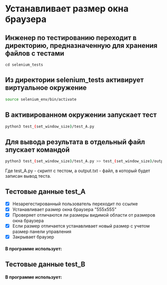 # Устанавливает размер окна браузера

## Инженер по тестированию переходит в директорию, предназначенную для хранения файлов с тестами
```
cd selenium_tests
```
## Из директории selenium_tests активирует виртуальное окружение
```sh
source selenium_env/bin/activate
```
## В активированном окружении запускает тест 
```sh
python3 test_(set_window_size)/test_A.py
```
## Для вывода результата в отдельный файл зпускает командой 
```sh
python3 test_(set_window_size)/test_A.py >> test_(set_window_size)/output.txt
```
Где test_A.py -  скрипт с тестом, а output.txt - файл, в который будет записан вывод теста.



## Тестовые данные test_A
- [x] Незарегестированный пользователь переходит по ссылке
- [x] Устанавливает размер окна браузера  "555x555"
- [x] Проверяет отличаются ли размеры видимой области от размеров окна браузера
- [x] Если размер отличается устанавливает новый размер с учетом размер панели управления
- [x] Закрывает браузер
 #### В программе использует:


## Тестовые данные test_B
 #### В программе использует:
